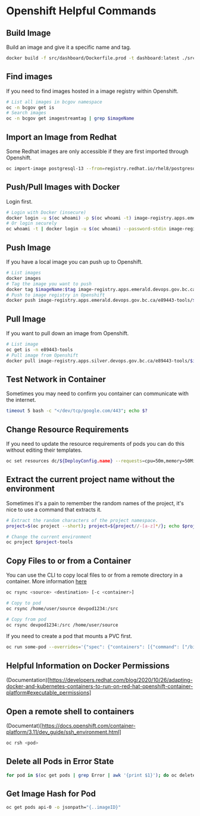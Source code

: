 # Openshift Helpful Commands

## Build Image

Build an image and give it a specific name and tag.

```bash
docker build -f src/dashboard/Dockerfile.prod -t dashboard:latest ./src/dashboard
```

## Find images

If you need to find images hosted in a image registry within Openshift.

```bash
# List all images in bcgov namespace
oc -n bcgov get is
# Search images
oc -n bcgov get imagestreamtag | grep $imageName
```

## Import an Image from Redhat

Some Redhat images are only accessible if they are first imported through Openshift.

```bash
oc import-image postgresql-13 --from=registry.redhat.io/rhel8/postgresql-13 --confirm -n e89443-tools
```

## Push/Pull Images with Docker

Login first.

```bash
# Login with Docker (insecure)
docker login -u $(oc whoami) -p $(oc whoami -t) image-registry.apps.emerald.devops.gov.bc.ca/e89443-tools
# Or login securely
oc whoami -t | docker login -u $(oc whoami) --password-stdin image-registry.apps.emerald.devops.gov.bc.ca/e89443-tools
```

## Push Image

If you have a local image you can push up to Openshift.

```bash
# List images
docker images
# Tag the image you want to push
docker tag $imageName:$tag image-registry.apps.emerald.devops.gov.bc.ca/e89443-tools/$imageName:$tag
# Push to image registry in Openshift
docker push image-registry.apps.emerald.devops.gov.bc.ca/e89443-tools/$imageName:$tag
```

## Pull Image

If you want to pull down an image from Openshift.

```bash
# List image
oc get is -n e89443-tools
# Pull image from Openshift
docker pull image-registry.apps.silver.devops.gov.bc.ca/e89443-tools/$imageName:$tag
```

## Test Network in Container

Sometimes you may need to confirm you container can communicate with the internet.

```bash
timeout 5 bash -c "</dev/tcp/google.com/443"; echo $?
```

## Change Resource Requirements

If you need to update the resource requirements of pods you can do this without editing their templates.

```bash
oc set resources dc/${DeployConfig.name} --requests=cpu=50m,memory=50Mi --limits=cpu=500m,memory=500Mi
```

## Extract the current project name without the environment

Sometimes it's a pain to remember the random names of the project, it's nice to use a command that extracts it.

```bash
# Extract the random characters of the project namespace.
project=$(oc project --short); project=${project//-[a-z]*/}; echo $project

# Change the current environment
oc project $project-tools
```

## Copy Files to or from a Container

You can use the CLI to copy local files to or from a remote directory in a container.
More information [here](https://docs.openshift.com/container-platform/3.11/dev_guide/copy_files_to_container.html)

```bash
oc rsync <source> <destination> [-c <container>]

# Copy to pod
oc rsync /home/user/source devpod1234:/src

# Copy from pod
oc rsync devpod1234:/src /home/user/source
```

If you need to create a pod that mounts a PVC first.

```bash
oc run some-pod --overrides='{"spec": {"containers": [{"command": ["/bin/bash", "-c", "trap : TERM INT; sleep infinity & wait"], "image": "registry.access.redhat.com/rhel7/rhel:latest", "name": "some-pod", "volumeMounts": [{"mountPath": "/data", "name": "some-data"}]}], "volumes": [{"name": "some-data", "persistentVolumeClaim": {"claimName": "test-file"}}]}}' --image=dummy --restart=Never
```

## Helpful Information on Docker Permissions

(Documentation)[https://developers.redhat.com/blog/2020/10/26/adapting-docker-and-kubernetes-containers-to-run-on-red-hat-openshift-container-platform#executable_permissions]

## Open a remote shell to containers

(Documentat)[https://docs.openshift.com/container-platform/3.11/dev_guide/ssh_environment.html]

```bash
oc rsh <pod>
```

## Delete all Pods in Error State

```bash
for pod in $(oc get pods | grep Error | awk '{print $1}'); do oc delete pod --grace-period=1 ${pod}; done
```

## Get Image Hash for Pod

```bash
oc get pods api-0 -o jsonpath="{..imageID}"
```
